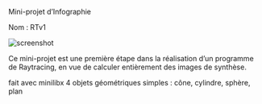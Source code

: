 Mini-projet d’Infographie

Nom : RTv1

![screenshot](/screenst/screenst1.png?raw=true)


Ce mini-projet est une première étape dans la réalisation d’un programme de Raytracing, en vue de calculer entièrement des images de synthèse.

fait avec minilibx
4 objets géométriques simples : cône, cylindre, sphère, plan

